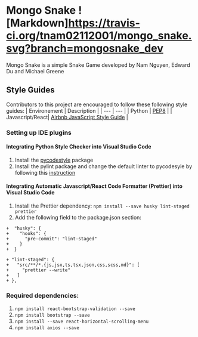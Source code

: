 # Mongo Snake ![Markdown]https://travis-ci.org/tnam02112001/mongo_snake.svg?branch=mongosnake_dev
Mongo Snake is a simple Snake Game developed by Nam Nguyen, Edward Du and Michael Greene

## Style Guides
Contributors to this project are encouraged to follow these following style guides:
| Environement | Description |
| --- | --- |
| Python | [PEP8](https://www.python.org/dev/peps/pep-0008/) |
| Javascript/React| [Airbnb JavaScript Style Guide](https://airbnb.io/javascript/react/) |

### Setting up IDE plugins
#### Integrating Python Style Checker into Visual Studio Code
1. Install the [pycodestyle](https://pypi.org/project/pycodestyle/) package
2. Install the pylint package and change the default linter to pycodesyle by following this [instruction](https://code.visualstudio.com/docs/python/linting)

#### Integrating Automatic Javascript/React Code Formatter (Prettier) into Visual Studio Code 
1. Install the Prettier dependency: 
`npm install --save husky lint-staged prettier`
2. Add the following field to the package.json section:
```
+  "husky": {
+    "hooks": {
+      "pre-commit": "lint-staged"
+    }
+  }

+ "lint-staged": {
+   "src/**/*.{js,jsx,ts,tsx,json,css,scss,md}": [
+     "prettier --write"
+   ]
+ },
```

### Required dependencies:
1. `npm install react-bootstrap-validation --save`
2. `npm install bootstrap --save`
3. `npm install --save react-horizontal-scrolling-menu`
4. `npm install axios --save`

